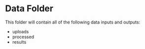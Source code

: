# Data Folder

This folder will contain all of the following data inputs and outputs:
* uploads
* processed
* results
